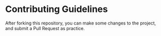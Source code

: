 # Contributing Guidelines

After forking this repository, you can make some changes to the project, and submit a Pull Request as practice.